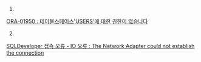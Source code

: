 
1.   

[ORA-01950 : 테이블스페이스'USERS'에 대한 권한이 없습니다](http://blog.naver.com/PostView.nhn?blogId=xxsaintxx&logNo=20121647322)


2.
[SQLDeveloper 접속 오류 - IO 오류 : The Network Adapter could not establish the connection](https://m.blog.naver.com/PostView.nhn?blogId=syh_22&logNo=220627456918&proxyReferer=https%3A%2F%2Fwww.google.com%2F)
<!--stackedit_data:
eyJoaXN0b3J5IjpbMjAzNzA0Mjk3NywtOTM2MzEwNzAwLDE0NT
gzNDUyOTUsNzMwOTk4MTE2XX0=
-->